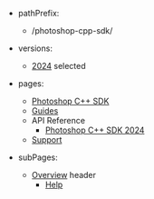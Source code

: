 - pathPrefix:
    - /photoshop-cpp-sdk/

- versions:
    - [2024](/) selected

- pages:
    - [Photoshop C++ SDK](/)
    - [Guides](/sdk/pluginsdk/documentation/)
    - API Reference
        - [Photoshop C++ SDK 2024](/sdk/pluginsdk//photoshopapi/photoshop/index.md)
    - [Support](/support/)

- subPages:
    - [Overview](/support/) header
        - [Help](/support/) 
